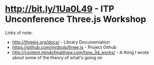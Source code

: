 # http://bit.ly/1Ua0L49 - ITP Unconference Three.js Workshop

Links of note:

* http://threejs.org/docs/ - Library Documentation
* https://github.com/mrdoob/three.js - Project Github
* http://content.mindofmatthew.com/how_3d_works/ - A thing I wrote about some of the theory of what's going on